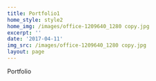 ```yaml
---
title: Portfolio1
home_style: style2
home_img: /images/office-1209640_1280 copy.jpg
excerpt: ''
date: '2017-04-11'
img_src: /images/office-1209640_1280 copy.jpg
layout: page
---
```

Portfolio
